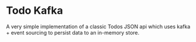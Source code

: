 # Todo Kafka

A very simple implementation of a classic Todos JSON api which uses kafka + event sourcing to persist data to an in-memory store.
